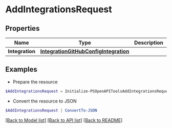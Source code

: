 # AddIntegrationsRequest
## Properties

Name | Type | Description | Notes
------------ | ------------- | ------------- | -------------
**Integration** | [**IntegrationGitHubConfigIntegration**](IntegrationGitHubConfigIntegration.md) |  | 

## Examples

- Prepare the resource
```powershell
$AddIntegrationsRequest = Initialize-PSOpenAPIToolsAddIntegrationsRequest  -Integration null
```

- Convert the resource to JSON
```powershell
$AddIntegrationsRequest | ConvertTo-JSON
```

[[Back to Model list]](../README.md#documentation-for-models) [[Back to API list]](../README.md#documentation-for-api-endpoints) [[Back to README]](../README.md)

